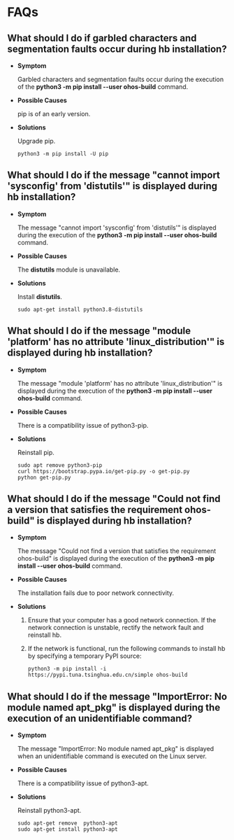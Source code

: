 # FAQs<a name="EN-US_TOPIC_0000001128470858"></a>

## What should I do if garbled characters and segmentation faults occur during hb installation?<a name="section411894616119"></a>

-   **Symptom**

    Garbled characters and segmentation faults occur during the execution of the  **python3 -m pip install --user ohos-build**  command.


-   **Possible Causes**

    pip is of an early version.

-   **Solutions**

    Upgrade pip.

    ```
    python3 -m pip install -U pip
    ```


## What should I do if the message "cannot import 'sysconfig' from 'distutils'" is displayed during hb installation?<a name="section629417571626"></a>

-   **Symptom**

    The message "cannot import 'sysconfig' from 'distutils'" is displayed during the execution of the  **python3 -m pip install --user ohos-build**  command.


-   **Possible Causes**

    The  **distutils**  module is unavailable.

-   **Solutions**

    Install  **distutils**.

    ```
    sudo apt-get install python3.8-distutils
    ```


## What should I do if the message "module 'platform' has no attribute 'linux\_distribution'" is displayed during hb installation?<a name="section10871523332"></a>

-   **Symptom**

    The message "module 'platform' has no attribute 'linux\_distribution'" is displayed during the execution of the  **python3 -m pip install --user ohos-build**  command.


-   **Possible Causes**

    There is a compatibility issue of python3-pip.

-   **Solutions**

    Reinstall pip.

    ```
    sudo apt remove python3-pip
    curl https://bootstrap.pypa.io/get-pip.py -o get-pip.py
    python get-pip.py
    ```


## What should I do if the message "Could not find a version that satisfies the requirement ohos-build" is displayed during hb installation?<a name="section47351657163213"></a>

-   **Symptom**

    The message "Could not find a version that satisfies the requirement ohos-build" is displayed during the execution of the  **python3 -m pip install --user ohos-build**  command.


-   **Possible Causes**

    The installation fails due to poor network connectivity.

-   **Solutions**
    1.  Ensure that your computer has a good network connection. If the network connection is unstable, rectify the network fault and reinstall hb.
    2.  If the network is functional, run the following commands to install hb by specifying a temporary PyPI source:

        ```
        python3 -m pip install -i https://pypi.tuna.tsinghua.edu.cn/simple ohos-build
        ```



## What should I do if the message "ImportError: No module named apt\_pkg" is displayed during the execution of an unidentifiable command?<a name="section159891252236"></a>

-   **Symptom**

    The message "ImportError: No module named apt\_pkg" is displayed when an unidentifiable command is executed on the Linux server.


-   **Possible Causes**

    There is a compatibility issue of python3-apt.

-   **Solutions**

    Reinstall python3-apt.

    ```
    sudo apt-get remove  python3-apt
    sudo apt-get install python3-apt
    ```


